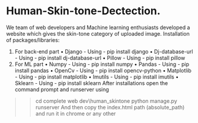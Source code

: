 # Human-Skin-tone-Dectection.
We team of web developers and Machine learning enthusiasts developed a website which gives the skin-tone category of uploaded image.
Installation of packages/libraries:
1. For back-end part
• Django - Using - pip install django
• Dj-database-url - Using - pip install dj-database-url
• Pillow - Using - pip install pillow
2. For ML part
• Numpy - Using - pip install numpy
• Pandas - Using - pip install pandas
• OpenCv - Using - pip install opencv-python
• Matplotlib - Using - pip install matplotlib
• Imutils - Using - pip install imutils
• Sklearn - Using - pip install sklearn
After installations open the command prompt and runserver using
>> cd complete web dev\human_skintone
>> python manage.py runserver
And then copy the index.html path (absolute_path) and run it in chrome or any other
